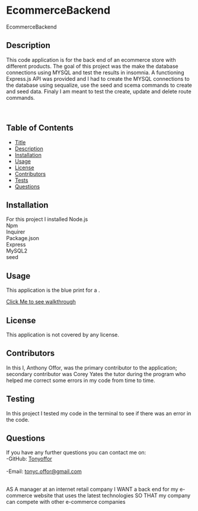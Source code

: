 # EcommerceBackend

EcommerceBackend <br />


  ## Description
  This code application is for the back end of an ecommerce store with different products. The goal of this project was the make the database connections using MYSQL and test the results in insomnia. A functioning Express.js API was provided and I had to create the MYSQL connections to the database using sequalize, use the seed and scema commands to create and seed data. Finaly I am meant to test the create, update and delete route commands.
  
   <br />
 
  ## Table of Contents
  - [Title](#title)
  - [Description](#description)
  - [Installation](#installation)
  - [Usage](#usage)
  - [License](#license)
  - [Contributors](#contributors)
  - [Tests](#tests)
  - [Questions](#questions)

  ## Installation
For this project I installed Node.js <br> Npm <br> Inquirer<br> Package.json <br> Express <br> MySQL2 <br> seed <br>

## Usage
This application is the blue print for a .

[Click Me to see walkthrough](https://drive.google.com/file/d/1C3jw1AF9cEkjJMZ97-zUOQxX5LRf-ODD/view)  <br />
## License

This application is not covered by any license. 


## Contributors
In this I, Anthony Offor, was the primary contributor to the application; secondary contributor was Corey Yates the tutor during the program who helped me correct some errors in my code from time to time.

## Testing
In this project I tested my code in the terminal to see if there was an error in the code.

## Questions
If you have any further questions you can contact me on:<br />
  -GitHub: [Tonyoffor](https://github.com/Tonyoffor)<br />
<br />
  -Email: tonyc.offor@gmail.com<br /><br />





AS A manager at an internet retail company
I WANT a back end for my e-commerce website that uses the latest technologies
SO THAT my company can compete with other e-commerce companies
